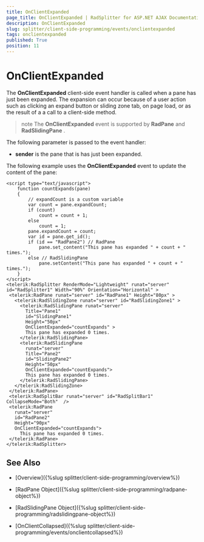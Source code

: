 ```yaml
---
title: OnClientExpanded
page_title: OnClientExpanded | RadSplitter for ASP.NET AJAX Documentation
description: OnClientExpanded
slug: splitter/client-side-programming/events/onclientexpanded
tags: onclientexpanded
published: True
position: 11
---
```


# OnClientExpanded

The **OnClientExpanded** client-side event handler is called when a pane has just been expanded. The expansion can occur because of a user action such as clicking an expand button or sliding zone tab, on page load, or as the result of a a call to a client-side method.

>note The **OnClientExpanded** event is supported by **RadPane** and **RadSlidingPane** .

The following parameter is passed to the event handler:

* **sender** is the pane that is has just been expanded.

The following example uses the **OnClientExpanded** event to update the content of the pane:

````ASP.NET	 
<script type="text/javascript">
	function countExpands(pane)
	{
		// expandCount is a custom variable
		var count = pane.expandCount;
		if (count)
			count = count + 1;
		else
			count = 1;
		pane.expandCount = count;
		var id = pane.get_id();
		if (id == "RadPane2") // RadPane
			pane.set_content("This pane has expanded " + count + " times.");
		else // RadSlidingPane
			pane.setContent("This pane has expanded " + count + " times.");
	}
</script>
<telerik:RadSplitter RenderMode="Lightweight" runat="server" id="RadSplitter1" Width="90%" Orientation="Horizontal" >
 <telerik:RadPane runat="server" id="RadPane1" Height="80px" >
   <telerik:RadSlidingZone runat="server" id="RadSlidingZone1" >
	 <telerik:RadSlidingPane runat="server"
	   Title="Pane1"
	   id="SlidingPane1"
	   Height="50px"
	   OnClientExpanded="countExpands" >
	   This pane has expanded 0 times.
	 </telerik:RadSlidingPane>
	 <telerik:RadSlidingPane
	   runat="server"
	   Title="Pane2"
	   id="SlidingPane2"
	   Height="50px"
	   OnClientExpanded="countExpands">
	   This pane has expanded 0 times.
	 </telerik:RadSlidingPane>
   </telerik:RadSlidingZone>
 </telerik:RadPane>
 <telerik:RadSplitBar runat="server" id="RadSplitBar1" CollapseMode="Both"  />
 <telerik:RadPane
   runat="server"
   id="RadPane2"
   Height="90px"
   OnClientExpanded="countExpands">
	 This pane has expanded 0 times.
 </telerik:RadPane>
</telerik:RadSplitter> 			
````

## See Also

 * [Overview]({%slug splitter/client-side-programming/overview%})

 * [RadPane Object]({%slug splitter/client-side-programming/radpane-object%})

 * [RadSlidingPane Object]({%slug splitter/client-side-programming/radslidingpane-object%})
 
 * [OnClientCollapsed]({%slug splitter/client-side-programming/events/onclientcollapsed%})
